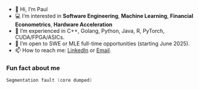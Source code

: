 - 👋 Hi, I’m Paul
- 💻 I’m interested in **Software Engineering**, **Machine Learning**, **Financial Econometrics**, **Hardware Acceleration**
- 📖 I’m experienced in C++, Golang, Python, Java, R, PyTorch, CUDA/FPGA/ASICs.
- 👀 I’m open to SWE or MLE full-time opportunities (starting June 2025).
- 📫 How to reach me: [LinkedIn](https://www.linkedin.com/in/paul-serafimescu/) or [Email](mailto:pserafim@cs.ucla.edu).

### Fun fact about me
```c
Segmentation fault (core dumped)
```

